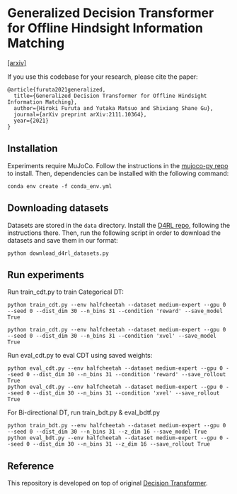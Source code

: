 # Generalized Decision Transformer for Offline Hindsight Information Matching

[[arxiv]](https://arxiv.org/abs/2111.10364)

If you use this codebase for your research, please cite the paper:
```
@article{furuta2021generalized,
  title={Generalized Decision Transformer for Offline Hindsight Information Matching},
  author={Hiroki Furuta and Yutaka Matsuo and Shixiang Shane Gu},
  journal={arXiv preprint arXiv:2111.10364},
  year={2021}
}
```


## Installation

Experiments require MuJoCo.
Follow the instructions in the [mujoco-py repo](https://github.com/openai/mujoco-py) to install.
Then, dependencies can be installed with the following command:

```
conda env create -f conda_env.yml
```

## Downloading datasets

Datasets are stored in the `data` directory.
Install the [D4RL repo](https://github.com/rail-berkeley/d4rl), following the instructions there.
Then, run the following script in order to download the datasets and save them in our format:

```
python download_d4rl_datasets.py
```

## Run experiments

Run train_cdt.py to train Categorical DT:
```
python train_cdt.py --env halfcheetah --dataset medium-expert --gpu 0 --seed 0 --dist_dim 30 --n_bins 31 --condition 'reward' --save_model True

python train_cdt.py --env halfcheetah --dataset medium-expert --gpu 0 --seed 0 --dist_dim 30 --n_bins 31 --condition 'xvel' --save_model True
```

Run eval_cdt.py to eval CDT using saved weights:
```
python eval_cdt.py --env halfcheetah --dataset medium-expert --gpu 0 --seed 0 --dist_dim 30 --n_bins 31 --condition 'reward' --save_rollout True
python eval_cdt.py --env halfcheetah --dataset medium-expert --gpu 0 --seed 0 --dist_dim 30 --n_bins 31 --condition 'xvel' --save_rollout True
```


For Bi-directional DT, run train_bdt.py & eval_bdtf.py
```
python train_bdt.py --env halfcheetah --dataset medium-expert --gpu 0 --seed 0 --dist_dim 30 --n_bins 31 --z_dim 16 --save_model True
python eval_bdt.py --env halfcheetah --dataset medium-expert --gpu 0 --seed 0 --dist_dim 30 --n_bins 31 --z_dim 16 --save_rollout True
```

## Reference
This repository is developed on top of original [Decision Transformer](https://github.com/kzl/decision-transformer).

